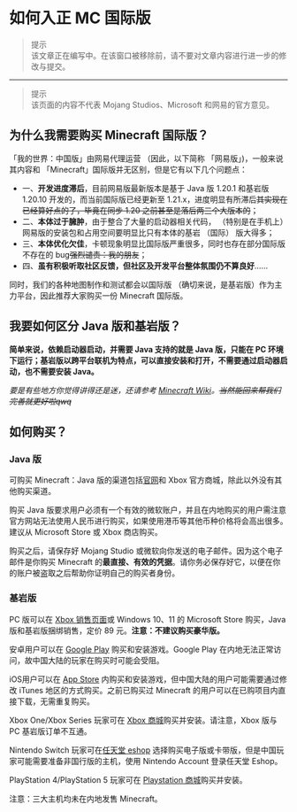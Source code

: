 # 如何入正 MC 国际版

> 提示  
  该文章正在编写中。在该窗口被移除前，请不要对文章内容进行进一步的修改与提交。

---

> 提示  
  该页面的内容不代表 Mojang Studios、Microsoft 和网易的官方意见。

## 为什么我需要购买 Minecraft 国际版？

「我的世界：中国版」由网易代理运营 （因此，以下简称 「网易版」)，一般来说其内容和 「Minecraft」国际版并无区别，但是它有以下几个问题点：

- 一、**开发进度滞后**，目前网易版最新版本是基于 Java 版 1.20.1 和基岩版 1.20.10 开发的，而当前国际版已经更新至 1.21.x，进度明显有所滞后~~其实现在已经算好点的了，毕竟在同步 1.20 之前甚至是落后两三个大版本的~~；
- 二、**本体过于臃肿**，由于整合了大量的启动器相关代码， （特别是在手机上）网易版的安装包和占用空间要明显比只有本体的基岩 （国际） 版大得多；
- 三、**本体优化欠佳**，卡顿现象明显比国际版严重很多，同时也存在部分国际版不存在的 bug~~强烈谴责：我的朋友~~；
- 四、**虽有积极听取社区反馈，但社区及开发平台整体氛围仍不算良好**……

同时，我们的各种地图制作和测试都会以国际版 （确切来说，是基岩版）作为主力平台，因此推荐大家购买一份 Minecraft 国际版。

## 我要如何区分 Java 版和基岩版？

**简单来说，依赖启动器启动，并需要 Java 支持的就是 Java 版，只能在 PC 环境下运行；基岩版以跨平台联机为特点，可以直接安装和打开，不需要通过启动器启动，也不需要安装 Java。**

*要是有些地方你觉得讲得还是迷，还请参考 [Minecraft Wiki](https://zh.minecraft.wiki/)。~~当然能回来帮我们完善就更好啦qwq~~* <!-- markdownlint-disable-line MD036 -->

## 如何购买？

### Java 版

可购买 Minecraft：Java 版的渠道包括[官网](Https://www.minecraft.net)和 Xbox 官方商城，除此以外没有其他购买渠道。

购买 Java 版要求用户必须有一个有效的微软账户，并且在内地购买的用户需注意官方网站无法使用人民币进行购买，如果使用港币等其他币种价格将会高出很多。建议从 Microsoft Store 或 Xbox 商店购买。

购买之后，请保存好 Mojang Studio 或微软向你发送的电子邮件。因为这个电子邮件是你购买 Minecraft 的**最直接、有效的凭据**。请你务必保存好它，以便在你的账户被盗取之后帮助你证明自己的购买者身份。

### 基岩版

PC 版可以在 [Xbox 销售页面](https://www.xbox.com/zh-CN/games/store/minecraft-java-bedrock-edition-for-pc/9NXP44L49SHJ/0010)或 Windows 10、11 的 Microsoft Store 购买，Java 版和基岩版捆绑销售，定价 89 元。**注意：不建议购买豪华版。**

安卓用户可以在 [Google Play](https://play.google.com/store/apps/details?id=com.mojang.minecraftpe&hl) 购买和安装游戏。Google Play 在内地无法正常访问，故中国大陆的玩家在购买时可能会受阻。

iOS用户可以在 [App Store](https://apps.apple.com/app/minecraft/id479516143) 内购买和安装游戏，但中国大陆的用户可能需要通过修改 iTunes 地区的方式购买。之前已购买过 Minecraft 的用户可以在已购项目内直接下载，无需重复购买。

Xbox One/Xbox Series 玩家可在 [Xbox 商城](https://www.xbox.com/games/store/minecraft/9nblggh537bl?rtc=1)购买并安装。请注意，Xbox 版与 PC 基岩版订单不互通。

Nintendo Switch 玩家可在[任天堂 eshop](https://www.nintendo.com/store/products/minecraft-switch/) 选择购买电子版或卡带版，但是中国玩家可能需要准备非国行版的主机，使用 Nintendo Account 登录任天堂 Eshop。

PlayStation 4/PlayStation 5 玩家可在 [Playstation 商城](https://playstation.com/games/minecraft)购买并安装。

注意：三大主机均未在内地发售 Minecraft。
